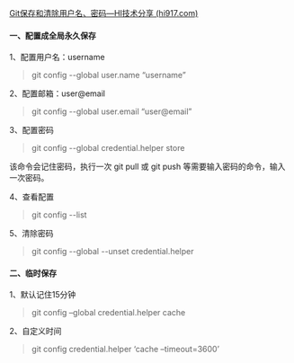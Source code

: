 [Git保存和清除用户名、密码—HI技术分享 (hi917.com)](https://www.hi917.com/detail/43.html)

#### 一、配置成全局永久保存

1、配置用户名：username

> git config --global user.name “username”

2、配置邮箱：user@email

> git config --global user.email “user@email”

3、配置密码

> git config --global credential.helper store

该命令会记住密码，执行一次 git pull 或 git push 等需要输入密码的命令，输入一次密码。

4、查看配置

> git config --list

5、清除密码

> git config --global --unset credential.helper

#### 二、临时保存

1、默认记住15分钟

> git config –global credential.helper cache

2、自定义时间

> git config credential.helper ‘cache –timeout=3600’